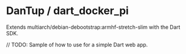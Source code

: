# DanTup / dart_docker_pi

Extends multiarch/debian-debootstrap:armhf-stretch-slim with the Dart SDK.

// TODO: Sample of how to use for a simple Dart web app.
